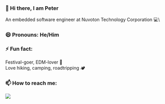 ### 👋 Hi there, I am Peter
An embedded software engineer at Nuvoton Technology Corporation 💻\
### 😄 Pronouns: He/Him

### ⚡ Fun fact:
Festival-goer, EDM-lover 🎵 \
Love hiking, camping, roadtripping 🏕️ 
### 📫 How to reach me:
<a href="https://www.linkedin.com/in/peterdinh94/" target="_blank" rel="noopener noreferrer"><img src="https://img.shields.io/badge/LinkedIn-0077B5?style=for-the-badge&logo=linkedin&logoColor=white" /></a>

<!--
**peter-dinh-94/peter-dinh-94** is a ✨ _special_ ✨ repository because its `README.md` (this file) appears on your GitHub profile.

Here are some ideas to get you started:

- 🔭 I’m currently working on ...
- 🌱 I’m currently learning ...
- 👯 I’m looking to collaborate on ...
- 🤔 I’m looking for help with ...
- 💬 Ask me about ...
- 📫 How to reach me: ...
- 😄 Pronouns: ...
- ⚡ Fun fact: ...
-->
